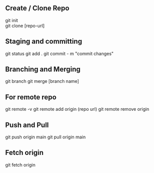 ## Create / Clone Repo
git init     
git clone [repo-url]

## Staging and committing
git status
git add .
git commit - m "commit changes"

## Branching and Merging
git branch 
git merge [branch name]

## For remote repo
git remote -v
git remote add origin (repo url)
git remote remove origin

## Push and Pull
git push origin main
git pull origin main

## Fetch origin
git fetch origin



